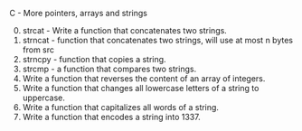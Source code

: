 C - More pointers, arrays and strings

0. strcat - Write a function that concatenates two strings.
1. strncat - function that concatenates two strings, will use at most n bytes from src
2. strncpy - function that copies a string.
3. strcmp - a function that compares two strings.
4. Write a function that reverses the content of an array of integers.
5. Write a function that changes all lowercase letters of a string to uppercase.
6. Write a function that capitalizes all words of a string.
7. Write a function that encodes a string into 1337.
